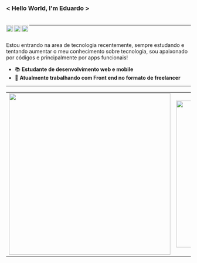 ### < Hello World, I'm Eduardo > </br></br>


<a target="_blank" href="https://www.linkedin.com/in/eduardo-ferraz-1ba625196/">
  <img align="left" alt="LinkediN" width="18px" src="https://cdn.jsdelivr.net/npm/simple-icons@v3/icons/linkedin.svg" />
</a>
<a target="_blank" href="https://www.instagram.com/edupf_/">
  <img align="left" alt="Instagram" width="18px" src="https://cdn.jsdelivr.net/npm/simple-icons@v3/icons/instagram.svg" />
</a>
<a target="_blank" href="mailto:edupferraz@gmail.com">
  <img align="left" alt="E-mail" width="18px" src="https://image.flaticon.com/icons/png/512/8/8807.png" />
</a>

---- 
</br>

Estou entrando na area de tecnologia recentemente, sempre estudando e tentando aumentar o meu conhecimento sobre tecnologia, sou apaixonado por códigos e principalmente por apps funcionais!

- 📚 <b>Estudante de desenvolvimento web e mobile </b>
- 🚀 <b>Atualmente trabalhando com Front end no formato de freelancer </b>

<hr>

<center>
    <table align="center">
      <tr>
          <td>
              <img width="440px" align="center" src="https://github-readme-stats.vercel.app/api?username=edupferraz&count_private=true&hide_border=true" />
          </td>
          <td>
              <img width="400px" align="center" src="https://github-readme-stats.vercel.app/api/top-langs/?username=edupferraz&hide=html&layout=compact&count_private=true&hide_border=true" />               </td>
      </tr>  
    </table>
</center>
